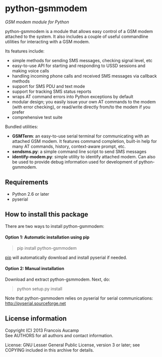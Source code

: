 python-gsmmodem 
===============
*GSM modem module for Python*

python-gsmmodem is a module that allows easy control of a GSM modem attached
to the system. It also includes a couple of useful commandline utilities for
interacting with a GSM modem. 

Its features include:

- simple methods for sending SMS messages, checking signal level, etc
- easy-to-use API for starting and responding to USSD sessions and making voice calls
- handling incoming phone calls and received SMS messages via callback methods
- support for SMS PDU and text mode
- support for tracking SMS status reports
- wraps AT command errors into Python exceptions by default
- modular design; you easily issue your own AT commands to the modem (with error checking), 
  or read/write directly from/to the modem if you prefer
- comprehensive test suite

Bundled utilities:

- **GSMTerm**: an easy-to-use serial terminal for communicating with an attached GSM
  modem. It features command completion, built-in help for many AT commands, 
  history, context-aware prompt, etc.
- **sendsms.py**: a simple command line script to send SMS messages
- **identify-modem.py**: simple utility to identify attached modem. Can also be used to
  provide debug information used for development of python-gsmmodem. 

Requirements
------------

- Python 2.6 or later
- pyserial


How to install this package
---------------------------

There are two ways to install python-gsmmodem:

#### Option 1: Automatic installation using pip ####

> pip install python-gsmmodem

[pip](http://www.pip-installer.org) will automatically download and install pyserial if needed.

#### Option 2: Manual installation ####

Download and extract python-gsmmodem. Next, do:

> python setup.py install

Note that python-gsmmodem relies on pyserial for serial communications: 
http://pyserial.sourceforge.net


License information
-------------------

Copyright (C) 2013 Francois Aucamp  
See AUTHORS for all authors and contact information. 

License: GNU Lesser General Public License, version 3 or later; see COPYING
         included in this archive for details.
